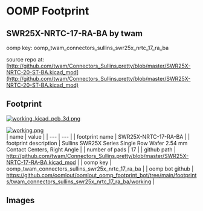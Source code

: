 # OOMP Footprint  
## SWR25X-NRTC-17-RA-BA  by twam  
  
oomp key: oomp_twam_connectors_sullins_swr25x_nrtc_17_ra_ba  
  
source repo at: [http://github.com/twam/Connectors_Sullins.pretty/blob/master/SWR25X-NRTC-20-ST-BA.kicad_mod](http://github.com/twam/Connectors_Sullins.pretty/blob/master/SWR25X-NRTC-20-ST-BA.kicad_mod)  
## Footprint  
  
[![working_kicad_pcb_3d.png](working_kicad_pcb_3d_600.png)](working_kicad_pcb_3d.png)  
  
[![working.png](working_600.png)](working.png)  
| name | value | 
| --- | --- | 
| footprint name | SWR25X-NRTC-17-RA-BA | 
| footprint description | Sullins SWR25X Series Single Row Wafer 2.54 mm Contact Centers, Right Angle | 
| number of pads | 17 | 
| github path | http://github.com/twam/Connectors_Sullins.pretty/blob/master/SWR25X-NRTC-17-RA-BA.kicad_mod | 
| oomp key | oomp_twam_connectors_sullins_swr25x_nrtc_17_ra_ba | 
| oomp bot github | https://github.com/oomlout/oomlout_oomp_footprint_bot/tree/main/footprints/twam_connectors_sullins_swr25x_nrtc_17_ra_ba/working | 
## Images  
